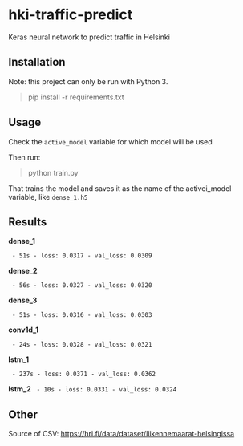 # hki-traffic-predict

Keras neural network to predict traffic in Helsinki

## Installation

Note: this project can only be run with Python 3.

> pip install -r requirements.txt

## Usage

Check the `active_model` variable for which model will be used

Then run:

> python train.py

That trains the model and saves it as the name of the activei\_model variable, like `dense_1.h5`

## Results

**dense_1**

` - 51s - loss: 0.0317 - val_loss: 0.0309`

**dense_2**

` - 56s - loss: 0.0327 - val_loss: 0.0320`

**dense_3**

` - 51s - loss: 0.0316 - val_loss: 0.0303`

**conv1d_1**

` - 24s - loss: 0.0328 - val_loss: 0.0321`

**lstm_1**

` - 237s - loss: 0.0371 - val_loss: 0.0362`

**lstm_2**
` - 10s - loss: 0.0331 - val_loss: 0.0324`

## Other

Source of CSV: https://hri.fi/data/dataset/liikennemaarat-helsingissa
